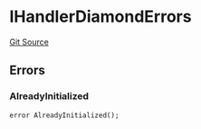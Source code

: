 # IHandlerDiamondErrors
[Git Source](https://github.com/thrackle-io/tron/blob/5b7fc1e99a9efe7cd4509a3bd8aa91769d651104/src/common/IErrors.sol)


## Errors
### AlreadyInitialized

```solidity
error AlreadyInitialized();
```

